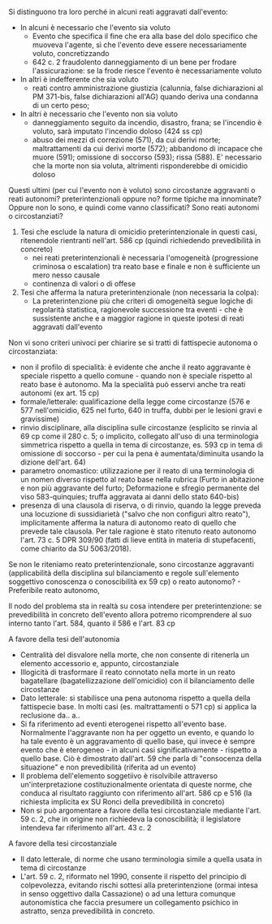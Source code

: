 Si distinguono tra loro perché in alcuni reati aggravati dall'evento:
- In alcuni è necessario che l'evento sia voluto
	- Evento che specifica il fine che era alla base del dolo specifico che muoveva l'agente, sì che l'evento deve essere necessariamente voluto, concretizzando
	- 642 c. 2 fraudolento danneggiamento di un bene per frodare l'assicurazione: se la frode riesce l'evento è necessariamente voluto
- In altri è indefferente che sia voluto
	- reati contro amministrazione giustizia (calunnia, false dichiarazioni al PM 371-bis, false dichiarazioni all'AG) quando deriva una condanna di un certo peso; 
- In altri è necessario che l'evento non sia voluto 
	- danneggiamento seguito da incendio, disastro, frana; se l'incendio è voluto, sarà imputato l'incendio doloso (424 ss cp)
	- abuso dei mezzi di correzione (571), da cui derivi morte; maltrattamenti da cui derivi morte (572); abbandono di incapace che muore (591); omissione di soccorso (593); rissa (588). E' necessario che la morte non sia voluta, altrimenti risponderebbe di omicidio doloso

Questi ultimi (per cui l'evento non è voluto) sono circostanze aggravanti o reati autonomi? preterintenzionali oppure no? forme tipiche ma innominate? Oppure non lo sono, e quindi come vanno classificati? Sono reati autonomi o circostanziati?
1. Tesi che esclude la natura di omicidio preterintenzionale in questi casi, ritenendole rientranti nell'art. 586 cp (quindi richiedendo prevedibilità in concreto)
	- nei reati preterintenzionali è necessaria l'omogeneità (progressione criminosa o escalation) tra reato base e finale e non è sufficiente un mero nesso causale
	- continenza di valori o di offese
2. Tesi che afferma la natura preterintenzionale (non necessaria la colpa):
	- La preterintenzione più che criteri di omogeneità segue logiche di regolarità statistica, ragionevole successione tra eventi - che è sussistente anche e a maggior ragione in queste ipotesi di reati aggravati dall'evento

Non vi sono criteri univoci per chiarire se si tratti di fattispecie autonoma o circostanziata:
- non il profilo di specialità: è evidente che anche il reato aggravante è speciale rispetto a quello comune - quando non è speciale rispetto al reato base è autonomo. Ma la specialità può esservi anche tra reati autonomi (ex art. 15 cp)
- formale/letterale: qualificazione della legge come circostanze (576 e 577 nell'omicidio, 625 nel furto, 640 in truffa, dubbi per le lesioni gravi e gravissime)
- rinvio disciplinare, alla disciplina sulle circostanze (esplicito se rinvia al 69 cp come il 280 c. 5; o implicito, collegato all'uso di una terminologia simmetrica rispetto a quella in tema di circostanze, es. 593 cp in tema di omissione di soccorso - per cui la pena è aumentata/diminuita usando la dizione dell'art. 64)
- parametro onomastico: utilizzazione per il reato di una terminologia di un nomen diverso rispetto al reato base nella rubrica (Furto in abitazione e non più aggravante del furto; Deformazione e sfregio permanente del viso 583-quinquies; truffa aggravata ai danni dello stato 640-bis)
- presenza di una clausola di riserva, o di rinvio, quando la legge preveda una locuzione di sussidiarietà ("salvo che non configuri altro reato"), implicitamente afferma la natura di autonomo reato di quello che prevede tale clausola. Per tale ragione è stato ritenuto reato autonomo l'art. 73 c. 5 DPR 309/90 (fatti di lieve entità in materia di stupefacenti, come chiarito da SU 5063/2018).

Se non le riteniamo reato preterintenzionale, sono circostanze aggravanti (applicabilità della disciplina sul bilanciamento e regole sull'elemento soggettivo conoscenza o conoscibilità ex 59 cp) o reato autonomo?
	- Preferibile reato autonomo,

Il nodo del problema sta in realtà su cosa intendere per preterintenzione: se prevedibilità in concreto dell'evento allora potremo ricomprendere al suo interno tanto l'art. 584, quanto il 586 e l'art. 83 cp

A favore della tesi dell'autonomia
- Centralità del disvalore nella morte, che non consente di ritenerla un elemento accessorio e, appunto, circostanziale
- Illogicità di trasformare il reato connotato nella morte in un reato bagatellare (bagatellizzazione dell'omicidio) con il bilanciamento delle circostanze
- Dato letterale: si stabilisce una pena autonoma rispetto a quella della fattispecie base. In molti casi (es. maltrattamenti o 571 cp) si applica la reclusione da.. a.. 
- Si fa riferimento ad eventi eterogenei rispetto all'evento base. Normalmente l'aggravante non ha per oggetto un evento, e quando lo ha tale evento è un aggravamento di quello base, qui invece è sempre evento che è eterogeneo - in alcuni casi significativamente - rispetto a quello base. Ciò è dimostrato dall'art. 59 che parla di "consocenza della situazione" e non prevedibilità (riferita ad un evento)
- Il problema dell'elemento soggetiivo è risolvibile attraverso un'interpretazione costituzionalmente orientata di queste norme, che conduca al risultato raggiunto con riferimento all'art. 586 cp e 516 (la richiesta implicita ex SU Ronci della prevedibilità in concreto)
- Non si può argomentare a favore della tesi circostanziale mediante l'art. 59 c. 2, che in origine non richiedeva la conoscibilità; il legislatore intendeva far riferimento all'art. 43 c. 2

A favore della tesi circostanziale
- Il dato letterale, di norme che usano terminologia simile a quella usata in tema di circostanze 
- L'art. 59 c. 2, riformato nel 1990, consente il rispetto del principio di colpevolezza, evitando rischi sottesi alla preterintenzione (ormai intesa in senso oggettivo dalla Cassazione) o ad una lettura comunque autonomistica che faccia presumere un collegamento psichico in astratto, senza prevedibilità in concreto.